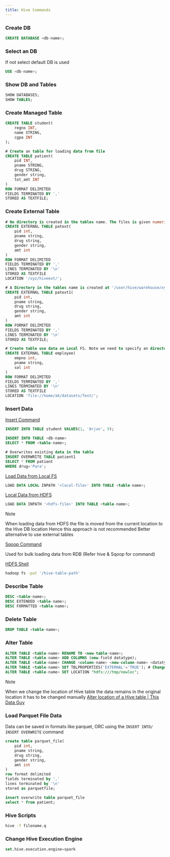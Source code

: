 ```yaml
---
title: Hive Commands
---
```


### Create DB

````sql
CREATE DATABASE <db-name>;
````

### Select an DB

If not select default DB is used

````sql
USE <db-name>; 
````

### Show DB and Tables

````sql
SHOW DATABASES;
SHOW TABLES;
````

### Create Managed Table

````sql
CREATE TABLE student(
	regno INT, 
	name STRING,
	cgpa INT
);

# Create an table for loading data from file
CREATE TABLE patient(
	pid INT,
	pname STRING,
	drug STRING,
	gender string,
	tot_amt INT
)
ROW FORMAT DELIMITED
FIELDS TERMINATED BY ','
STORED AS TEXTFILE;
````

### Create External Table

````sql
# No directory is created in the tables name. The files is given numeric names '00000_0'
CREATE EXTERNAL TABLE patext(
	pid int,
	pname string,
	drug string,
	gender string,
	amt int
)
ROW FORMAT DELIMITED
FIELDS TERMINATED BY ','
LINES TERMINATED BY '\n'
STORED AS TEXTFILE
LOCATION '/xyz/hiveext/';

# A Directory in the tables name is created at '/user/hive/warehouse/xyz.db/'
CREATE EXTERNAL TABLE patext1(
	pid int,
	pname string,
	drug string,
	gender string,
	amt int
)
ROW FORMAT DELIMITED
FIELDS TERMINATED BY ','
LINES TERMINATED BY '\n'
STORED AS TEXTFILE;

# Create table use data on Local FS. Note we need to specify an directory not an file
CREATE EXTERNAL TABLE employee(
	empno int,
	pname string,
	sal int
)
ROW FORMAT DELIMITED
FIELDS TERMINATED BY ','
LINES TERMINATED BY '\n'
STORED AS TEXTFILE
LOCATION 'file://home/ak/datasets/Test/';
````

### Insert Data

<u>Insert Command</u>

````sql
INSERT INTO TABLE student VALUES(1, 'Arjun', 9);

INSERT INTO TABLE <db-name>
SELECT * FROM <table-name>;

# Overwrites existing data in the table
INSERT OVERWRITE TABLE patient1
SELECT * FROM patient
WHERE drug='Para'; 
````

<u>Load Data from Local FS</u>

````sql
LOAD DATA LOCAL INPATH '<local-file>' INTO TABLE <table-name>;
````

<u>Local Data from HDFS</u>

````sql
LOAD DATA INPATH '<hdfs-file>' INTO TABLE <table-name>;
````

 > [!NOTE]
 > When loading data from HDFS the file is moved from the current location to the Hive DB location
 > Hence this approach is not recommended
 > Better alternative to use external tables

<u>Sqoop Command</u>
  
Used for bulk loading data from RDB (Refer hive & Sqoop for command)

<u>HDFS Shell</u>

````bash
hadoop fs -put '/hive-table-path'
````

### Describe Table

````sql
DESC <table-name>;
DESC EXTENDED <table-name>;
DESC FORMATTED <table-name>;
````

### Delete Table

````sql
DROP TABLE <table-name>;
````

### Alter Table

````sql
ALTER TABLE <table-name> RENAME TO <new-table-name>;
ALTER TABLE <table-name> ADD COLUMNS (new-field datatype);
ALTER TABLE <table-name> CHANGE <column-name> <new-column-name> <datatype>;
ALTER TABLE <table-name> SET TBLPROPERTIES('EXTERNAL'='TRUE'); # Change managed table to external table
ALTER TABLE <table-name> SET LOCATION "hdfs:///tmp/newloc";
````

 > [!NOTE]
 > When we change the location of Hive table the data remains in the original location it has to be changed manually
 > [Alter location of a Hive table | This Data Guy](https://thisdataguy.com/2018/04/17/alter-location-of-a-hive-table/)

### Load Parquet File Data

Data can be saved in formats like parquet, ORC using the `INSERT INTO/ INSERT OVERWRITE` command

````sql
create table parquet_file(
	pid int,
	pname string,
	drug string,
	gender string,
	amt int
)
row format delimited 
fields terminated by ',' 
lines terminated by '\n'
stored as parquetfile;

insert overwrite table parquet_file 
select * from patient;
````

### Hive Scripts

````bash
hive -f filename.q 
````

### Change Hive Execution Engine

````sql
set.hive.execution.engine=spark 
````